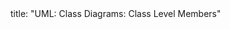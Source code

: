 <frontmatter>
title: "UML: Class Diagrams: Class Level Members"
</frontmatter>

<include src="navbar.md" boilerplate />

<include src="container-inPage-asFlat.md" boilerplate />